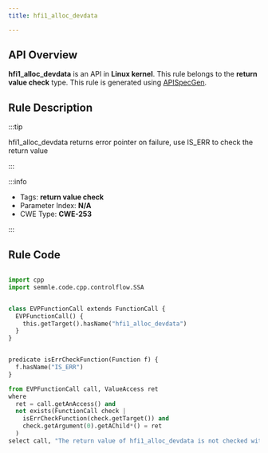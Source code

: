 ```yaml
---
title: hfi1_alloc_devdata

---
```



## API Overview
**hfi1_alloc_devdata** is an API in **Linux kernel**. This rule belongs to the **return value check** type. This rule is generated using [APISpecGen](../../tools/APISpecGen).
## Rule Description

:::tip

hfi1_alloc_devdata returns error pointer on failure, use IS_ERR to check the return value

:::

:::info

- Tags: **return value check**
- Parameter Index: **N/A**
- CWE Type: **CWE-253**

:::

## Rule Code
```python

import cpp
import semmle.code.cpp.controlflow.SSA


class EVPFunctionCall extends FunctionCall {
  EVPFunctionCall() {
    this.getTarget().hasName("hfi1_alloc_devdata")
  }
}


predicate isErrCheckFunction(Function f) {
  f.hasName("IS_ERR") 
}

from EVPFunctionCall call, ValueAccess ret
where
  ret = call.getAnAccess() and
  not exists(FunctionCall check |
    isErrCheckFunction(check.getTarget()) and
    check.getArgument(0).getAChild*() = ret
  )
select call, "The return value of hfi1_alloc_devdata is not checked with IS_ERR."
    
```